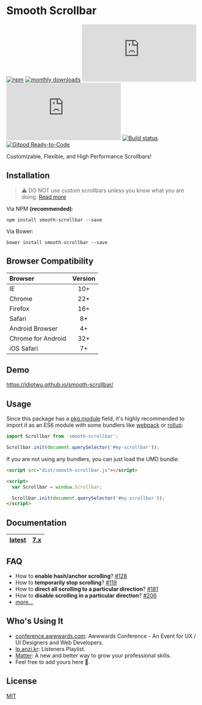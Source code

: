 # Smooth Scrollbar

[![npm][npm-version-badge]](https://www.npmjs.com/package/smooth-scrollbar)
[![monthly downloads][npm-downloads-badge]](https://www.npmjs.com/package/smooth-scrollbar)
[![core size][size-badge]](dist/smooth-scrollbar.js)
[![gzip size][gzip-size-badge]](dist/smooth-scrollbar.js)
[![Build status][travis-badge]](https://travis-ci.org/idiotWu/smooth-scrollbar)
[![Gitpod Ready-to-Code][gitpod-badge]](https://gitpod.io/from-referrer/)

Customizable, Flexible, and High Performance Scrollbars!

## Installation

> ⚠️ DO NOT use custom scrollbars unless you know what you are doing. [Read more](docs/caveats.md)

Via NPM **(recommended)**:

```
npm install smooth-scrollbar --save
```

Via Bower:

```
bower install smooth-scrollbar --save
```

## Browser Compatibility

| Browser | Version |
| :------ | :-----: |
| IE      | 10+     |
| Chrome  | 22+     |
| Firefox | 16+     |
| Safari  | 8+      |
| Android Browser | 4+ |
| Chrome for Android | 32+ |
| iOS Safari | 7+ |

## Demo

https://idiotwu.github.io/smooth-scrollbar/

## Usage

Since this package has a [pkg.module](https://github.com/rollup/rollup/wiki/pkg.module) field, it's highly recommended to import it as an ES6 module with some bundlers like [webpack](https://webpack.js.org/) or [rollup](https://rollupjs.org/):

```js
import Scrollbar from 'smooth-scrollbar';

Scrollbar.init(document.querySelector('#my-scrollbar'));
```

If you are not using any bundlers, you can just load the UMD bundle:

```html
<script src="dist/smooth-scrollbar.js"></script>

<script>
  var Scrollbar = window.Scrollbar;

  Scrollbar.init(document.querySelector('#my-scrollbar'));
</script>
```

## Documentation

| [latest](docs) | [7.x](https://github.com/idiotWu/smooth-scrollbar/tree/7.x) |
|----|----|



## FAQ

- How to **enable hash/anchor scrolling**? [#128](https://github.com/idiotWu/smooth-scrollbar/issues/128)
- How to **temporarily stop scrolling**? [#119](https://github.com/idiotWu/smooth-scrollbar/issues/119)
- How to **direct all scrolling to a particular direction**? [#181](https://github.com/idiotWu/smooth-scrollbar/issues/181)
- How to **disable scrolling in a particular direction**? [#206](https://github.com/idiotWu/smooth-scrollbar/issues/206)
- [more...](https://github.com/idiotWu/smooth-scrollbar/labels/FAQ)

## Who's Using It

- [conference.awwwards.com](https://conference.awwwards.com/): Awwwards Conference - An Event for UX / UI Designers and Web Developers.
- [lp.anzi.kr](http://lp.anzi.kr/): Listeners Playlist.
- [Matter](https://matterapp.com/): A new and better way to grow your professional skills.
- Feel free to add yours here 🤗.

## License

[MIT](LICENSE)

[npm-version-badge]: https://img.shields.io/npm/v/smooth-scrollbar.svg?style=for-the-badge
[npm-downloads-badge]: https://img.shields.io/npm/dm/smooth-scrollbar.svg?style=for-the-badge
[travis-badge]: https://img.shields.io/travis/idiotWu/smooth-scrollbar.svg?style=for-the-badge
[size-badge]: http://img.badgesize.io/idiotWu/smooth-scrollbar/master/dist/smooth-scrollbar.js?label=core%20size&style=for-the-badge
[gzip-size-badge]: http://img.badgesize.io/idiotWu/smooth-scrollbar/master/dist/smooth-scrollbar.js?label=gzip%20size&compression=gzip&style=for-the-badge
[gitpod-badge]: https://img.shields.io/badge/Gitpod-Ready--to--Code-blue?style=for-the-badge
